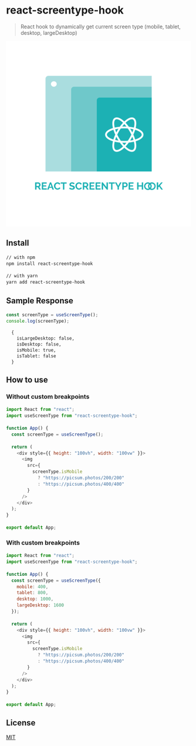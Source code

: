 # react-screentype-hook

> React hook to dynamically get current screen type (mobile, tablet, desktop, largeDesktop)

![](react-screentype-hook.svg)


## Install

```sh
// with npm
npm install react-screentype-hook

// with yarn
yarn add react-screentype-hook
```

## Sample Response

```javascript
const screenType = useScreenType();
console.log(screenType);
```

```
  {
    isLargeDesktop: false,
    isDesktop: false,
    isMobile: true,
    isTablet: false
  }
```

## How to use

### Without custom breakpoints

```javascript
import React from "react";
import useScreenType from "react-screentype-hook";

function App() {
  const screenType = useScreenType();

  return (
    <div style={{ height: "100vh", width: "100vw" }}>
      <img
        src={
          screenType.isMobile
            ? "https://picsum.photos/200/200"
            : "https://picsum.photos/400/400"
        }
      />
    </div>
  );
}

export default App;
```

### With custom breakpoints

```javascript
import React from "react";
import useScreenType from "react-screentype-hook";

function App() {
  const screenType = useScreenType({
    mobile: 400,
    tablet: 800,
    desktop: 1000,
    largeDesktop: 1600
  });

  return (
    <div style={{ height: "100vh", width: "100vw" }}>
      <img
        src={
          screenType.isMobile
            ? "https://picsum.photos/200/200"
            : "https://picsum.photos/400/400"
        }
      />
    </div>
  );
}

export default App;
```

## License

[MIT](LICENSE)
